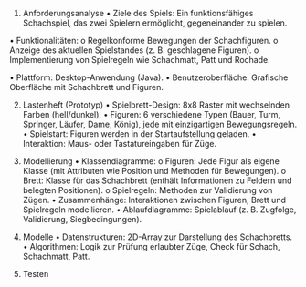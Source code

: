 1. Anforderungsanalyse
•	Ziele des Spiels: Ein funktionsfähiges Schachspiel, das zwei Spielern ermöglicht, gegeneinander zu spielen.
 
•	Funktionalitäten: 
o	Regelkonforme Bewegungen der Schachfiguren.
o	Anzeige des aktuellen Spielstandes (z. B. geschlagene Figuren).
o	Implementierung von Spielregeln wie Schachmatt, Patt und Rochade.
 
•	Plattform: Desktop-Anwendung (Java).
•	Benutzeroberfläche: Grafische Oberfläche mit Schachbrett und Figuren.
 
2. Lastenheft (Prototyp)
•	Spielbrett-Design: 8x8 Raster mit wechselnden Farben (hell/dunkel).
•	Figuren: 6 verschiedene Typen (Bauer, Turm, Springer, Läufer, Dame, König), jede mit einzigartigen Bewegungsregeln.
•	Spielstart: Figuren werden in der Startaufstellung geladen.
•	Interaktion: Maus- oder Tastatureingaben für Züge.
 
3. Modellierung
•	Klassendiagramme: 
o	Figuren: Jede Figur als eigene Klasse (mit Attributen wie Position und Methoden für Bewegungen).
o	Brett: Klasse für das Schachbrett (enthält Informationen zu Feldern und belegten Positionen).
o	Spielregeln: Methoden zur Validierung von Zügen.
•	Zusammenhänge: Interaktionen zwischen Figuren, Brett und Spielregeln modellieren.
•	Ablaufdiagramme: Spielablauf (z. B. Zugfolge, Validierung, Siegbedingungen).
 
4. Modelle
•	Datenstrukturen: 2D-Array zur Darstellung des Schachbretts.
•	Algorithmen: Logik zur Prüfung erlaubter Züge, Check für Schach, Schachmatt, Patt.
 
6. Testen

